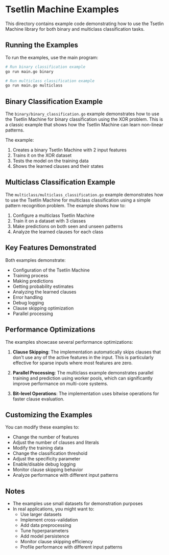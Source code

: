 # Tsetlin Machine Examples

This directory contains example code demonstrating how to use the Tsetlin Machine library for both binary and multiclass classification tasks.

## Running the Examples

To run the examples, use the main program:

```bash
# Run binary classification example
go run main.go binary

# Run multiclass classification example
go run main.go multiclass
```

## Binary Classification Example

The `binary/binary_classification.go` example demonstrates how to use the Tsetlin Machine for binary classification using the XOR problem. This is a classic example that shows how the Tsetlin Machine can learn non-linear patterns.

The example:
1. Creates a binary Tsetlin Machine with 2 input features
2. Trains it on the XOR dataset
3. Tests the model on the training data
4. Shows the learned clauses and their states

## Multiclass Classification Example

The `multiclass/multiclass_classification.go` example demonstrates how to use the Tsetlin Machine for multiclass classification using a simple pattern recognition problem. The example shows how to:

1. Configure a multiclass Tsetlin Machine
2. Train it on a dataset with 3 classes
3. Make predictions on both seen and unseen patterns
4. Analyze the learned clauses for each class

## Key Features Demonstrated

Both examples demonstrate:
- Configuration of the Tsetlin Machine
- Training process
- Making predictions
- Getting probability estimates
- Analyzing the learned clauses
- Error handling
- Debug logging
- Clause skipping optimization
- Parallel processing

## Performance Optimizations

The examples showcase several performance optimizations:

1. **Clause Skipping**: The implementation automatically skips clauses that don't use any of the active features in the input. This is particularly effective for sparse inputs where most features are zero.

2. **Parallel Processing**: The multiclass example demonstrates parallel training and prediction using worker pools, which can significantly improve performance on multi-core systems.

3. **Bit-level Operations**: The implementation uses bitwise operations for faster clause evaluation.

## Customizing the Examples

You can modify these examples to:
- Change the number of features
- Adjust the number of clauses and literals
- Modify the training data
- Change the classification threshold
- Adjust the specificity parameter
- Enable/disable debug logging
- Monitor clause skipping behavior
- Analyze performance with different input patterns

## Notes

- The examples use small datasets for demonstration purposes
- In real applications, you might want to:
  - Use larger datasets
  - Implement cross-validation
  - Add data preprocessing
  - Tune hyperparameters
  - Add model persistence
  - Monitor clause skipping efficiency
  - Profile performance with different input patterns 